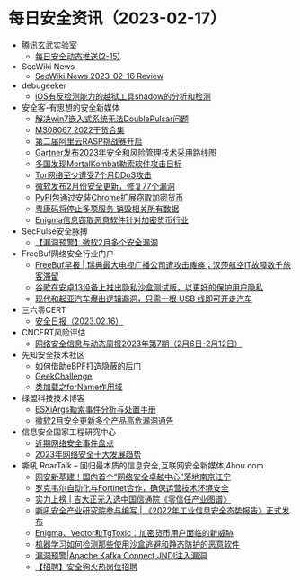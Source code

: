 # 每日安全资讯（2023-02-17）

- 腾讯玄武实验室
  - [每日安全动态推送(2-15)](https://mp.weixin.qq.com/s/5YMZzcED99mXv5TJKXhc9Q)
- SecWiki News
  - [SecWiki News 2023-02-16 Review](http://www.sec-wiki.com/?2023-02-16)
- debugeeker
  - [iOS有反检测能力的越狱工具shadow的分析和检测](https://mp.weixin.qq.com/s?__biz=MzU4NjY0NTExNA==&mid=2247488489&idx=1&sn=3c3c0e173b812b300267ab3851bd043e&chksm=fdf978fcca8ef1ea1a7fd87d48a10511c14ae807811553a9baa14873f8e9fc77fd327d546664&scene=58&subscene=0#rd)
- 安全客-有思想的安全新媒体
  - [解决win7嵌入式系统无法DoublePulsar问题](https://www.anquanke.com/post/id/285776)
  - [MS08067 2022干货合集](https://www.anquanke.com/post/id/285373)
  - [第二届阿里云RASP挑战赛开启](https://www.anquanke.com/post/id/286459)
  - [Gartner发布2023年安全和风险管理技术采用路线图](https://www.anquanke.com/post/id/286448)
  - [多国发现MortalKombat勒索软件攻击目标](https://www.anquanke.com/post/id/286443)
  - [Tor网络至少遭受7个月DDoS攻击](https://www.anquanke.com/post/id/286440)
  - [微软发布2月份安全更新，修复77个漏洞](https://www.anquanke.com/post/id/286437)
  - [PyPI包通过安装Chrome扩展窃取加密货币](https://www.anquanke.com/post/id/286434)
  - [粤康码将停止多项服务 销毁相关所有数据](https://www.anquanke.com/post/id/286431)
  - [Enigma信息窃取恶意软件针对加密货币行业](https://www.anquanke.com/post/id/286420)
- SecPulse安全脉搏
  - [【漏洞预警】微软2月多个安全漏洞](https://mp.weixin.qq.com/s?__biz=MzAxNDM3NTM0NQ==&mid=2657045247&idx=1&sn=e99542169f15d3b8c755b7bfb2a43a24&chksm=803faa21b74823375d0d9b7dc7937a621552a92123135e18e6bc1a5987271e4d11b22bb01f70&scene=58&subscene=0#rd)
- FreeBuf网络安全行业门户
  - [FreeBuf早报 | 瑞典最大电视广播公司遭攻击瘫痪；汉莎航空IT故障数千旅客滞留](https://www.freebuf.com/articles/357843.html)
  - [谷歌在安卓13设备上推出隐私沙盒测试版，以更好的保护用户隐私](https://www.freebuf.com/news/357783.html)
  - [现代和起亚汽车爆出逻辑漏洞，只需一根 USB 线即可开走汽车](https://www.freebuf.com/news/357767.html)
- 三六零CERT
  - [安全日报（2023.02.16）](https://mp.weixin.qq.com/s?__biz=MzU5MjEzOTM3NA==&mid=2247491852&idx=1&sn=0f9ef66e8cafdf36700f138cfa32b01f&chksm=fe26e40dc9516d1beb7b7759dd53ca6bb26e613bc44fb83985612e1e18faed46b7f4fbabba50&scene=58&subscene=0#rd)
- CNCERT风险评估
  - [网络安全信息与动态周报2023年第7期（2月6日-2月12日）](https://mp.weixin.qq.com/s?__biz=MzIwNDk0MDgxMw==&mid=2247497991&idx=1&sn=e29d4acf50fd08118d12981d51d01c58&chksm=973aca65a04d43733cd0d2b2686d49743f1b9ec59e1a5dc68901aa711a9d41e4267cb1f25ee9&scene=58&subscene=0#rd)
- 先知安全技术社区
  - [如何借助eBPF打造隐蔽的后门](https://xz.aliyun.com/t/12173)
  - [GeekChallenge](https://xz.aliyun.com/t/12172)
  - [类加载之forName作用域](https://xz.aliyun.com/t/12170)
- 绿盟科技技术博客
  - [ESXiArgs勒索事件分析与处置手册](http://blog.nsfocus.net/esxiargs/)
  - [微软2月安全更新多个产品高危漏洞通告](http://blog.nsfocus.net/microsoft2/)
- 信息安全国家工程研究中心
  - [近期网络安全事件盘点](https://mp.weixin.qq.com/s?__biz=MzU5OTQ0NzY3Ng==&mid=2247493185&idx=1&sn=d7555d6386f7b4fa5a22f67104d82ad5&chksm=feb66752c9c1ee4405fa6079265667009e90a178b178650b4696ac82b3b4f7772a3d0ac48e9d&scene=58&subscene=0#rd)
  - [2023年网络安全十大发展趋势](https://mp.weixin.qq.com/s?__biz=MzU5OTQ0NzY3Ng==&mid=2247493185&idx=2&sn=d0de12743029b2896862300b050e4120&chksm=feb66752c9c1ee44d7a0fc35a2a6e3f86c2a30f61204b93e0257c746ca1186d330c527146e5e&scene=58&subscene=0#rd)
- 嘶吼 RoarTalk – 回归最本质的信息安全,互联网安全新媒体,4hou.com
  - [网安新基建！国内首个“网络安全卓越中心”落地南京江宁](https://www.4hou.com/posts/50Bv)
  - [罗克韦尔自动化与Fortinet合作，确保运营技术环境安全](https://www.4hou.com/posts/4KAn)
  - [实力上榜 | 吉大正元入选中国信通院《零信任产业图谱》](https://www.4hou.com/posts/2JyN)
  - [嘶吼安全产业研究院参与编写 | 《2022年工业信息安全态势报告》正式发布](https://www.4hou.com/posts/VZwW)
  - [Enigma、Vector和TgToxic：加密货币用户面临的新威胁](https://www.4hou.com/posts/JX4P)
  - [机器学习如何检测那些使用沙盒逃避和静态防护的恶意软件](https://www.4hou.com/posts/ZX2w)
  - [漏洞预警|Apache Kafka Connect  JNDI注入漏洞](https://www.4hou.com/posts/RBpK)
  - [【招聘】安全狗火热岗位招聘](https://www.4hou.com/posts/vJP0)
